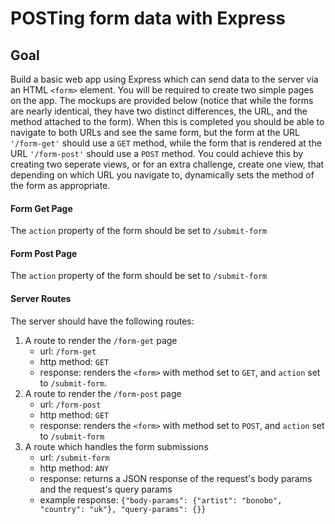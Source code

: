 # POSTing form data with Express

## Goal
Build a basic web app using Express which can send data to the server via an HTML `<form>` element. You will be required to create two simple pages on the app. The mockups are provided below (notice that while the forms are nearly identical, they have two distinct differences, the URL, and the method attached to the form). When this is completed you should be able to navigate to both URLs and see the same form, but the form at the URL `'/form-get'` should use a `GET` method, while the form that is rendered at the URL `'/form-post'` should use a `POST` method. You could achieve this by creating two seperate views, or for an extra challenge, create one view, that depending on which URL you navigate to, dynamically sets the method of the form as appropriate.

#### Form Get Page
The `action` property of the form should be set to `/submit-form`

#### Form Post Page
The `action` property of the form should be set to `/submit-form`

#### Server Routes

The server should have the following routes:
1. A route to render the `/form-get` page
    - url: `/form-get`
    - http method: `GET`
    - response: renders the `<form>` with method set to `GET`, and `action` set to `/submit-form`.
1. A route to render the `/form-post` page
    - url: `/form-post`
    - http method: `GET`
    - response: renders the `<form>` with method set to `POST`,  and `action` set to `/submit-form`
1. A route which handles the form submissions
    - url: `/submit-form`
    - http method: `ANY`
    - response: returns a JSON response of the request's body params and the request's query params
    - example response: `{"body-params": {"artist": "bonobo", "country": "uk"}, "query-params": {}}`